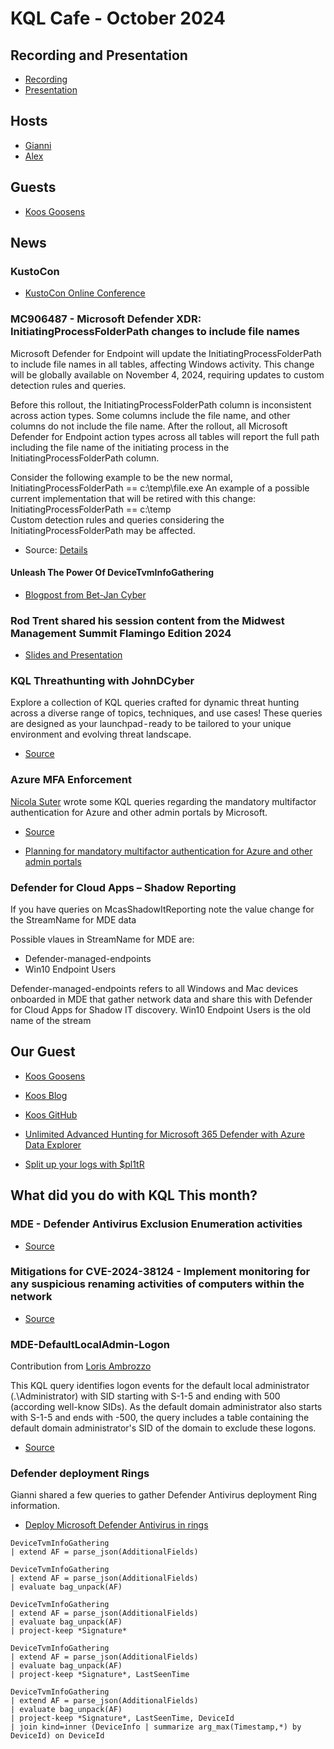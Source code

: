 # KQL Cafe - October 2024

## Recording and Presentation

- [Recording](https://www.youtube.com/watch?v=vD9gsQzIZnI) 
- [Presentation](/docs/Presentations/KQL%20Cafe%20-%20October%202024.pdf)

## Hosts

- [Gianni](https://twitter.com/castello_johnny)
- [Alex](https://twitter.com/alexverboon)

## Guests

- [Koos Goosens](https://x.com/KoosGoossens)

## News

### KustoCon

- [KustoCon Online Conference](https://www.kustocon.com)

### MC906487 - Microsoft Defender XDR: InitiatingProcessFolderPath changes to include file names

Microsoft Defender for Endpoint will update the InitiatingProcessFolderPath to include file names in all tables, affecting Windows activity. This change will be globally available on November 4, 2024, requiring updates to custom detection rules and queries.

Before this rollout, the InitiatingProcessFolderPath column is inconsistent across action types. Some columns include the file name, and other columns do not include the file name.
After the rollout, all Microsoft Defender for Endpoint action types across all tables will report the full path including the file name of the initiating process in the InitiatingProcessFolderPath column.

Consider the following example to be the new normal, InitiatingProcessFolderPath == c:\temp\file.exe
An example of a possible current implementation that will be retired with this change: InitiatingProcessFolderPath == c:\temp\
Custom detection rules and queries considering the InitiatingProcessFolderPath may be affected.

- Source: [Details](https://mc.merill.net/message/MC906487)

#### Unleash The Power Of DeviceTvmInfoGathering

- [Blogpost from Bet-Jan Cyber](https://kqlquery.com/posts/devicetvminfogathering/)

### Rod Trent shared his session content from the Midwest Management Summit Flamingo Edition 2024

- [Slides and Presentation](https://github.com/rod-trent/JunkDrawer/tree/main/MMSFlamingo2024)

### KQL Threathunting with JohnDCyber

Explore a collection of KQL queries crafted for dynamic threat hunting across a diverse range of topics, techniques, and use cases!  These queries are designed as your launchpad - ready to be tailored to your unique environment and evolving threat landscape.  

- [Source](https://github.com/johdcyber/KQL_threathunting_with_john_d_cyber)

### Azure MFA Enforcement

[Nicola Suter](https://twitter.com/nicolonsky) wrote some KQL queries regarding the mandatory multifactor authentication for Azure and other admin portals by Microsoft.

- [Source](https://github.com/nicolonsky/ITDR/blob/main/Queries/Azure-MFA-Enforcement.md#check-the-current-mfa-requirement-provider-for-portals)

- [Planning for mandatory multifactor authentication for Azure and other admin portals](https://learn.microsoft.com/en-us/entra/identity/authentication/concept-mandatory-multifactor-authentication)

### Defender for Cloud Apps – Shadow Reporting

If you have queries on McasShadowItReporting note the value change for the StreamName for MDE data

Possible vlaues in StreamName for MDE are:

- Defender-managed-endpoints
- Win10 Endpoint Users

Defender-managed-endpoints refers to all Windows and Mac devices onboarded in MDE that gather network data and share this with Defender for Cloud Apps for Shadow IT discovery.
Win10 Endpoint Users is the old name of the stream

## Our Guest

- [Koos Goosens](https://x.com/KoosGoossens)
- [Koos Blog](https://aka.ms/koos)
- [Koos GitHub](https://github.com/TheCloudScout?tab=repositories)

- [Unlimited Advanced Hunting for Microsoft 365 Defender with Azure Data Explorer](https://github.com/TheCloudScout/m365defender-adx)
- [Split up your logs with $pl1tR](https://github.com/TheCloudScout/log-splitr)

## What did you do with KQL This month?

### MDE - Defender Antivirus Exclusion Enumeration activities

- [Source](https://github.com/alexverboon/Hunting-Queries-Detection-Rules/blob/main/Defender%20For%20Endpoint/MDE-DefenderExclusionsEnumerations.md)

### Mitigations for CVE-2024-38124 - Implement monitoring for any suspicious renaming activities of computers within the network

- [Source](https://github.com/alexverboon/Hunting-Queries-Detection-Rules/blob/main/Defender%20For%20Endpoint/MDE-DeviceRename.md)

### MDE-DefaultLocalAdmin-Logon

Contribution from [Loris Ambrozzo](https://x.com/LorisAmbrozzo)

This KQL query identifies logon events for the default local administrator (.\Administrator) with SID starting with S-1-5 and ending with 500 (according well-know SIDs). As the default domain administrator also starts with S-1-5 and ends with -500, the query includes a table containing the default domain administrator's SID of the domain to exclude these logons.

- [Source](https://github.com/lorisAmbrozzo/KQL-Queries/blob/main/Defender%20For%20Endpoint/MDE-DefaultLocalAdmin-Logon.md)

### Defender deployment Rings

Gianni shared a few queries to gather Defender Antivirus deployment Ring information.

- [Deploy Microsoft Defender Antivirus in rings](https://learn.microsoft.com/en-us/defender-endpoint/microsoft-defender-antivirus-ring-deployment)

```kql
DeviceTvmInfoGathering
| extend AF = parse_json(AdditionalFields)
```

```kql
DeviceTvmInfoGathering
| extend AF = parse_json(AdditionalFields)
| evaluate bag_unpack(AF)
```

```kql
DeviceTvmInfoGathering
| extend AF = parse_json(AdditionalFields)
| evaluate bag_unpack(AF)
| project-keep *Signature*
```

```kql
DeviceTvmInfoGathering
| extend AF = parse_json(AdditionalFields)
| evaluate bag_unpack(AF)
| project-keep *Signature*, LastSeenTime
```

```kql
DeviceTvmInfoGathering
| extend AF = parse_json(AdditionalFields)
| evaluate bag_unpack(AF)
| project-keep *Signature*, LastSeenTime, DeviceId
| join kind=inner (DeviceInfo | summarize arg_max(Timestamp,*) by DeviceId) on DeviceId
```